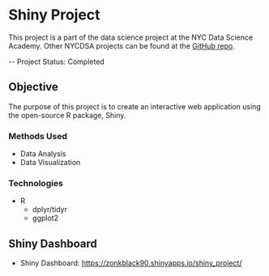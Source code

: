 # Shiny Project
This project is a part of the data science project at the NYC Data Science Academy. Other NYCDSA projects can be found at the [GitHub repo](https://github.com/wonkang90?tab=repositories).

-- Project Status: Completed

## Objective
The purpose of this project is to create an interactive web application using the open-source R package, Shiny.

### Methods Used
- Data Analysis
- Data Visualization

### Technologies
- R
    - dplyr/tidyr
    - ggplot2

## Shiny Dashboard
- Shiny Dashboard: https://zonkblack90.shinyapps.io/shiny_project/
